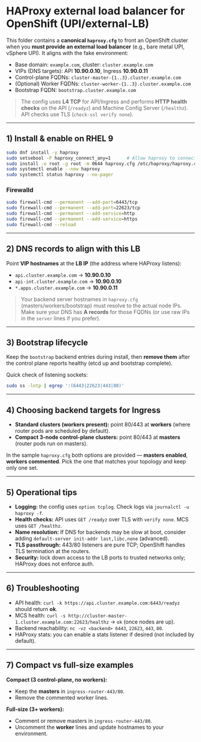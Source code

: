 # HAProxy external load balancer for OpenShift (UPI/external-LB)

This folder contains a **canonical `haproxy.cfg`** to front an OpenShift cluster when you **must provide an external load balancer** (e.g., bare metal UPI, vSphere UPI). It aligns with the fake environment:
- Base domain: `example.com`, cluster: `cluster.example.com`
- VIPs (DNS targets): API **10.90.0.10**, Ingress **10.90.0.11**
- Control-plane FQDNs: `cluster-master-{1..3}.cluster.example.com`
- (Optional) Worker FQDNs: `cluster-worker-{1..3}.cluster.example.com`
- Bootstrap FQDN: `bootstrap.cluster.example.com`

> The config uses **L4 TCP** for API/Ingress and performs **HTTP health checks** on the API (`/readyz`) and Machine Config Server (`/healthz`). API checks use TLS (`check-ssl verify none`).

---

## 1) Install & enable on RHEL 9

```bash
sudo dnf install -y haproxy
sudo setsebool -P haproxy_connect_any=1      # Allow haproxy to connect out (SELinux enforcing)
sudo install -o root -g root -m 0644 haproxy.cfg /etc/haproxy/haproxy.cfg
sudo systemctl enable --now haproxy
sudo systemctl status haproxy --no-pager
```

### Firewalld
```bash
sudo firewall-cmd --permanent --add-port=6443/tcp
sudo firewall-cmd --permanent --add-port=22623/tcp
sudo firewall-cmd --permanent --add-service=http
sudo firewall-cmd --permanent --add-service=https
sudo firewall-cmd --reload
```

---

## 2) DNS records to align with this LB

Point **VIP hostnames** at the **LB IP** (the address where HAProxy listens):

- `api.cluster.example.com` → **10.90.0.10**
- `api-int.cluster.example.com` → **10.90.0.10**
- `*.apps.cluster.example.com` → **10.90.0.11**

> Your backend server hostnames in `haproxy.cfg` (masters/workers/bootstrap) must resolve to the actual node IPs. Make sure your DNS has **A records** for those FQDNs (or use raw IPs in the `server` lines if you prefer).

---

## 3) Bootstrap lifecycle

Keep the `bootstrap` backend entries during install, then **remove them** after the control plane reports healthy (etcd up and bootstrap complete).

Quick check of listening sockets:
```bash
sudo ss -lntp | egrep ':(6443|22623|443|80)'
```

---

## 4) Choosing backend targets for Ingress

- **Standard clusters (workers present):** point 80/443 at **workers** (where router pods are scheduled by default).  
- **Compact 3‑node control-plane clusters:** point 80/443 at **masters** (router pods run on masters).  

In the sample `haproxy.cfg` both options are provided — **masters enabled**, **workers commented**. Pick the one that matches your topology and keep only one set.

---

## 5) Operational tips

- **Logging:** the config uses `option tcplog`. Check logs via `journalctl -u haproxy -f`.
- **Health checks:** API uses `GET /readyz` over TLS with `verify none`. MCS uses `GET /healthz`.
- **Name resolution:** If DNS for backends may be slow at boot, consider adding `default-server init-addr last,libc,none` (advanced).
- **TLS passthrough:** 443/80 listeners are pure TCP; OpenShift handles TLS termination at the routers.
- **Security:** lock down access to the LB ports to trusted networks only; HAProxy does not enforce auth.

---

## 6) Troubleshooting

- API health: `curl -k https://api.cluster.example.com:6443/readyz` should return **ok**.
- MCS health: `curl -s http://cluster-master-1.cluster.example.com:22623/healthz` → `ok` (once nodes are up).
- Backend reachability: `nc -vz <backend> 6443`, `22623`, `443`, `80`.
- HAProxy stats: you can enable a stats listener if desired (not included by default).

---

## 7) Compact vs full‑size examples

**Compact (3 control-plane, no workers):**
- Keep the **masters** in `ingress-router-443/80`.
- Remove the commented worker lines.

**Full‑size (3+ workers):**
- Comment or remove masters in `ingress-router-443/80`.
- Uncomment the **worker** lines and update hostnames to your environment.
